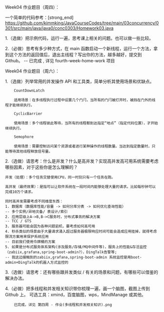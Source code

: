 Week04 作业题目（周四）：

一个简单的代码参考：[strong_end] https://github.com/kimmking/JavaCourseCodes/tree/main/03concurrency/0301/src/main/java/java0/conc0303/Homework03.java

1.（选做）把示例代码，运行一遍，思考课上相关的问题。也可以做一些比较。

2.（必做）思考有多少种方式，在 main 函数启动一个新线程，运行一个方法，拿到这个方法的返回值后，退出主线程？写出你的方法，越多越好，提交到 Github。
-- 已完成 , 详见 fourth-week-home-work 项目

Week04 作业题目（周六）：

1.（选做）列举常用的并发操作 API 和工具类，简单分析其使用场景和优缺点。

~~~
    CountDownLatch
    
    适用场景：在多线程执行过程中设置几个门闩，当所有的门闩被打开时，被挡在门外的线程才能继续执行。
    
    CyclicBarrier
    
    使用场景：多个线程彼此等待，当所有的线程都到达指定“地点”（指定代码位置），才开始继续执行。
    
    Semophore
    
    使用场景：需要控制访问某个资源或者进行某种操作的线程数量。当达到指定数量时，只能等待其他线程释放信号量。
~~~


2.（选做）请思考：什么是并发？什么是高并发？实现高并发高可用系统需要考虑哪些因素，对于这些你是怎么理解的？

~~~
并发（处理）：多个任务交替使用CPU，同一时刻只有一个任务在跑。

高并发（最终效果）：是指可以让软件系统在一段时间内能够处理大量的请求。比如每秒钟可以完成10万个请求。

同时高并发需要考虑不同维度东西：
1. 数据库（数据库性能/容量 -> 如何分库分表 -> 如何优化查询性能）
-- 多个实例/异地灾备/ 表设计/索引
2. 应用层级上A->B,B->C服务时，分布式事务的解决方案
-- TCC / GTS
3. 服务器可能会因为各种问题宕机，要考虑如何高可用
4. 秒杀类似的场景由于大量请求涌入超过服务器极限响应时间可能会造成应用挂掉，就得考虑限流方案用来保护系统应用 
-- 目前我们使用令牌桶的方案
5. 如果是分布式服务体系架构(涉及服务/存储/MQ中间件等)，服务上的性能&存活监控（zabiix,grafana,spring-boot-admin?），DingTalk告警等; 
-- 我这边接触到的zabiix,grafana,spring-boot-admin 系统监控是用boot-admin+DingTalk的机器人方式监控的

~~~

3.（选做）请思考：还有哪些跟并发类似 / 有关的场景和问题，有哪些可以借鉴的解决办法。

4.（必做）把多线程和并发相关知识带你梳理一遍，画一个脑图，截图上传到 Github 上。 可选工具：xmind，百度脑图，wps，MindManage 或其他。
~~~
    已完成，详见 第四周 - 作业(多线程和并发相关知识).png
~~~

